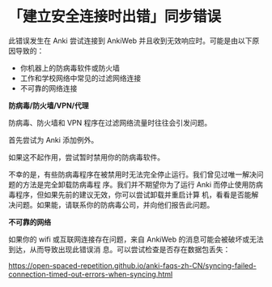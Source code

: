 # 「建立安全连接时出错」同步错误

此错误发生在 Anki 尝试连接到 AnkiWeb 并且收到无效响应时。可能是由以下原因导致的：

- 你机器上的防病毒软件或防火墙
- 工作和学校网络中常见的过滤网络连接
- 不可靠的网络连接

**防病毒/防火墙/VPN/代理**

防病毒、防火墙和 VPN 程序在过滤网络流量时往往会引发问题。

首先尝试为 Anki 添加例外。

如果这不起作用，尝试暂时禁用你的防病毒软件。

不幸的是，有些防病毒程序在被禁用时无法完全停止运行。我们曾见过唯一解决问题的方法是完全卸载防病毒程
序。我们并不期望你为了运行 Anki 而停止使用防病毒程序，但如果先前的建议无效，你可以尝试卸载并重启计算
机，看看是否能解决问题。如果能，请联系你的防病毒公司，并向他们报告此问题。

**不可靠的网络**

如果你的 wifi 或互联网连接存在问题，来自 AnkiWeb 的消息可能会被破坏或无法到达，从而导致出现此错误消
息。可以尝试检查是否存在数据包丢失：

<https://open-spaced-repetition.github.io/anki-faqs-zh-CN/syncing-failed-connection-timed-out-errors-when-syncing.html>
